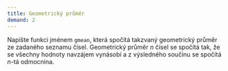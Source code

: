 ```yaml
---
title: Geometrický průměr
demand: 2
---
```


Napište funkci jménem `gmean`, která spočítá takzvaný geometrický průměr ze zadaného seznamu čísel. Geometrický průměr <i>n</i> čísel se spočítá tak, že se všechny hodnoty navzájem vynásobí a z výsledného součinu se spočítá <i>n</i>-tá odmocnina.
